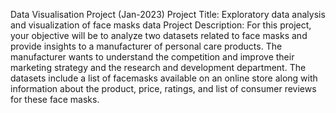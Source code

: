Data Visualisation Project (Jan-2023)
Project Title: Exploratory data analysis and visualization of face masks data
Project Description:
For this project, your objective will be to analyze two datasets related to face masks and
provide insights to a manufacturer of personal care products. The manufacturer wants
to understand the competition and improve their marketing strategy and the research
and development department. The datasets include a list of facemasks available on an
online store along with information about the product, price, ratings, and list of
consumer reviews for these face masks.

